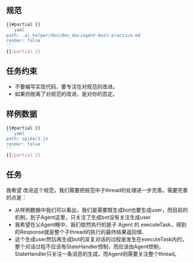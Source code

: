 
## 规范


`````js
{{#partial }}
```yaml
path: .ai_helper/dev/dev_doc/agent-best-practice.md
render: false
```
{{/partial }}
`````


## 任务约束

- 不要编写实现代码，要专注在对规范的改进。
- 如果你脱离了对规范的改进，是对你的否定。

## 样例数据

`````js
{{#partial }}
```yaml
path: spike/1.js
render: false
```
{{/partial }}
`````

## 任务

我希望 改进这个规范，我们需要把规范中子thread的处理进一步完善。需要完善的点是：
- 从样例数据中我们可以看出，我们是需要既生成bot也要生成user，而目前的机制，到子Agent这里，只关注了生成bot没有关注生成user
- 我希望在父Agent眼中，我们依然执行的是子 Agent 的 executeTask，得到的Response就是整个子thread的执行的最终结果返回值.
- 这个生成user然后再生成bot的反复对话的过程是发生在executeTask内的，整个对话过程不应该有StateHandler控制，而应该由Agent控制，StateHandler只关注一条消息的生成，而Agent则需要关注整个thread。